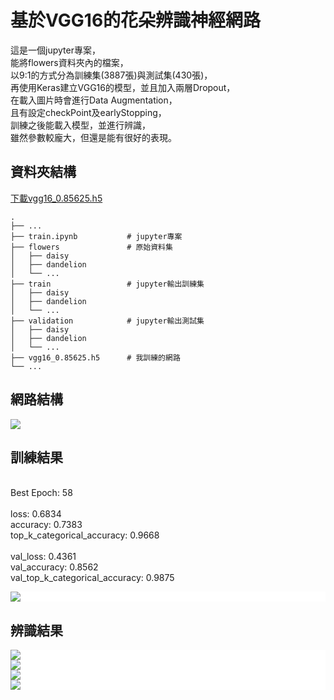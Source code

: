 # 基於VGG16的花朵辨識神經網路
這是一個jupyter專案，<br />
能將flowers資料夾內的檔案，<br />
以9:1的方式分為訓練集(3887張)與測試集(430張)，<br />
再使用Keras建立VGG16的模型，並且加入兩層Dropout，<br />
在載入圖片時會進行Data Augmentation，<br />
且有設定checkPoint及earlyStopping，<br />
訓練之後能載入模型，並進行辨識，<br />
雖然參數較龐大，但還是能有很好的表現。

## 資料夾結構
[下載vgg16_0.85625.h5](https://drive.google.com/file/d/1bdblo4Msab4FRrOV4HzZqTLYTyFnWfQg/view?usp=share_link)
```
.
├── ...
├── train.ipynb           # jupyter專案
├── flowers               # 原始資料集
│   ├── daisy
│   ├── dandelion
│   └── ...
├── train                 # jupyter輸出訓練集
│   ├── daisy
│   ├── dandelion
│   └── ...
├── validation            # jupyter輸出測試集
│   ├── daisy
│   ├── dandelion
│   └── ...
├── vgg16_0.85625.h5      # 我訓練的網路
└── ...
```
## 網路結構
<p align="left">
    <img src="./img/layer.png">
    <br/>
</p>

## 訓練結果
<br />
Best Epoch: 58<br /><br />
loss: 0.6834<br />
accuracy: 0.7383<br />
top_k_categorical_accuracy: 0.9668<br />
<br />
val_loss: 0.4361<br />
val_accuracy: 0.8562<br />
val_top_k_categorical_accuracy: 0.9875<br />
<p align="left" style="background-color:white;">
    <img src="./img/graph2.png">
    <br/>
</p>

## 辨識結果
<p align="left" style="background-color:white;">
    <img src="./img/o1.png">
    <br/>
    <img src="./img/o2.png">
    <br/>
    <img src="./img/o3.png">
    <br/>
    <img src="./img/o4.png">
    <br/>
</p>
